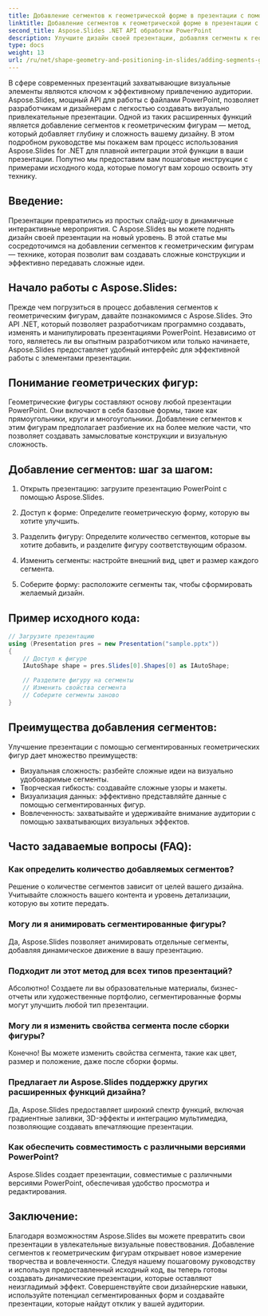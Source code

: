 ```yaml
---
title: Добавление сегментов к геометрической форме в презентации с помощью Aspose.Slides
linktitle: Добавление сегментов к геометрической форме в презентации с помощью Aspose.Slides
second_title: Aspose.Slides .NET API обработки PowerPoint
description: Улучшите дизайн своей презентации, добавляя сегменты к геометрическим фигурам с помощью Aspose.Slides. Изучите шаг за шагом и изучите часто задаваемые вопросы в этом подробном руководстве.
type: docs
weight: 13
url: /ru/net/shape-geometry-and-positioning-in-slides/adding-segments-geometry-shape/
---
```


В сфере современных презентаций захватывающие визуальные элементы являются ключом к эффективному привлечению аудитории. Aspose.Slides, мощный API для работы с файлами PowerPoint, позволяет разработчикам и дизайнерам с легкостью создавать визуально привлекательные презентации. Одной из таких расширенных функций является добавление сегментов к геометрическим фигурам — метод, который добавляет глубину и сложность вашему дизайну. В этом подробном руководстве мы покажем вам процесс использования Aspose.Slides for .NET для плавной интеграции этой функции в ваши презентации. Попутно мы предоставим вам пошаговые инструкции с примерами исходного кода, которые помогут вам хорошо освоить эту технику.

## Введение:

Презентации превратились из простых слайд-шоу в динамичные интерактивные мероприятия. С Aspose.Slides вы можете поднять дизайн своей презентации на новый уровень. В этой статье мы сосредоточимся на добавлении сегментов к геометрическим фигурам — технике, которая позволит вам создавать сложные конструкции и эффективно передавать сложные идеи.

## Начало работы с Aspose.Slides:

Прежде чем погрузиться в процесс добавления сегментов к геометрическим фигурам, давайте познакомимся с Aspose.Slides. Это API .NET, который позволяет разработчикам программно создавать, изменять и манипулировать презентациями PowerPoint. Независимо от того, являетесь ли вы опытным разработчиком или только начинаете, Aspose.Slides предоставляет удобный интерфейс для эффективной работы с элементами презентации.

## Понимание геометрических фигур:

Геометрические фигуры составляют основу любой презентации PowerPoint. Они включают в себя базовые формы, такие как прямоугольники, круги и многоугольники. Добавление сегментов к этим фигурам предполагает разбиение их на более мелкие части, что позволяет создавать замысловатые конструкции и визуальную сложность.

## Добавление сегментов: шаг за шагом:

1. Открыть презентацию: загрузите презентацию PowerPoint с помощью Aspose.Slides.

2. Доступ к форме: Определите геометрическую форму, которую вы хотите улучшить.

3. Разделить фигуру: Определите количество сегментов, которые вы хотите добавить, и разделите фигуру соответствующим образом.

4. Изменить сегменты: настройте внешний вид, цвет и размер каждого сегмента.

5. Соберите форму: расположите сегменты так, чтобы сформировать желаемый дизайн.

## Пример исходного кода:

```csharp
// Загрузите презентацию
using (Presentation pres = new Presentation("sample.pptx"))
{
    // Доступ к фигуре
    IAutoShape shape = pres.Slides[0].Shapes[0] as IAutoShape;

    // Разделите фигуру на сегменты
    // Изменить свойства сегмента
    // Соберите сегменты заново
}
```

## Преимущества добавления сегментов:

Улучшение презентации с помощью сегментированных геометрических фигур дает множество преимуществ:

- Визуальная сложность: разбейте сложные идеи на визуально удобоваримые сегменты.
- Творческая гибкость: создавайте сложные узоры и макеты.
- Визуализация данных: эффективно представляйте данные с помощью сегментированных фигур.
- Вовлеченность: захватывайте и удерживайте внимание аудитории с помощью захватывающих визуальных эффектов.

## Часто задаваемые вопросы (FAQ):

### Как определить количество добавляемых сегментов?

Решение о количестве сегментов зависит от целей вашего дизайна. Учитывайте сложность вашего контента и уровень детализации, которую вы хотите передать.

### Могу ли я анимировать сегментированные фигуры?

Да, Aspose.Slides позволяет анимировать отдельные сегменты, добавляя динамическое движение в вашу презентацию.

### Подходит ли этот метод для всех типов презентаций?

Абсолютно! Создаете ли вы образовательные материалы, бизнес-отчеты или художественные портфолио, сегментированные формы могут улучшить любой тип презентации.

### Могу ли я изменить свойства сегмента после сборки фигуры?

Конечно! Вы можете изменить свойства сегмента, такие как цвет, размер и положение, даже после сборки формы.

### Предлагает ли Aspose.Slides поддержку других расширенных функций дизайна?

Да, Aspose.Slides предоставляет широкий спектр функций, включая градиентные заливки, 3D-эффекты и интеграцию мультимедиа, позволяющие создавать впечатляющие презентации.

### Как обеспечить совместимость с различными версиями PowerPoint?

Aspose.Slides создает презентации, совместимые с различными версиями PowerPoint, обеспечивая удобство просмотра и редактирования.

## Заключение:

Благодаря возможностям Aspose.Slides вы можете превратить свои презентации в увлекательные визуальные повествования. Добавление сегментов к геометрическим фигурам открывает новое измерение творчества и вовлеченности. Следуя нашему пошаговому руководству и используя предоставленный исходный код, вы теперь готовы создавать динамические презентации, которые оставляют неизгладимый эффект. Совершенствуйте свои дизайнерские навыки, используйте потенциал сегментированных форм и создавайте презентации, которые найдут отклик у вашей аудитории.